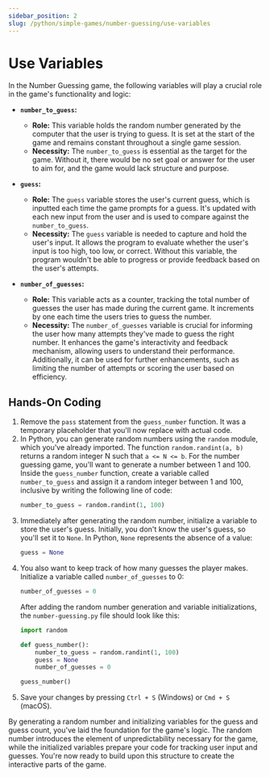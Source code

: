```yaml
---
sidebar_position: 2
slug: /python/simple-games/number-guessing/use-variables
---
```


# Use Variables

In the Number Guessing game, the following variables will play a crucial role in the game's functionality and logic:

- **`number_to_guess`:**
  - **Role:** This variable holds the random number generated by the computer that the user is trying to guess. It is set at the start of the game and remains constant throughout a single game session.
  - **Necessity:** The `number_to_guess` is essential as the target for the game. Without it, there would be no set goal or answer for the user to aim for, and the game would lack structure and purpose.

- **`guess`:**
  - **Role:** The `guess` variable stores the user's current guess, which is inputted each time the game prompts for a guess. It's updated with each new input from the user and is used to compare against the `number_to_guess`.
  - **Necessity:** The `guess` variable is needed to capture and hold the user's input. It allows the program to evaluate whether the user's input is too high, too low, or correct. Without this variable, the program wouldn't be able to progress or provide feedback based on the user's attempts.

- **`number_of_guesses`:**
  - **Role:** This variable acts as a counter, tracking the total number of guesses the user has made during the current game. It increments by one each time the users tries to guess the number.
  - **Necessity:** The `number_of_guesses` variable is crucial for informing the user how many attempts they've made to guess the right number. It enhances the game's interactivity and feedback mechanism, allowing users to understand their performance. Additionally, it can be used for further enhancements, such as limiting the number of attempts or scoring the user based on efficiency.

## Hands-On Coding

1. Remove the `pass` statement from the `guess_number` function. It was a temporary placeholder that you'll now replace with actual code.
2. In Python, you can generate random numbers using the `random` module, which you've already imported. The function `random.randint(a, b)` returns a random integer N such that `a <= N <= b`. For the number guessing game, you'll want to generate a number between 1 and 100. Inside the `guess_number` function, create a variable called `number_to_guess` and assign it a random integer between 1 and 100, inclusive by writing the following line of code:
    ```python
    number_to_guess = random.randint(1, 100)
    ```
3. Immediately after generating the random number, initialize a variable to store the user's guess. Initially, you don't know the user's guess, so you'll set it to `None`. In Python, `None` represents the absence of a value:
    ```python
    guess = None
    ```
4. You also want to keep track of how many guesses the player makes. Initialize a variable called `number_of_guesses` to 0:
    ```python
    number_of_guesses = 0
    ```
    After adding the random number generation and variable initializations, the `number-guessing.py` file should look like this:
    ```python
    import random

    def guess_number():
        number_to_guess = random.randint(1, 100)
        guess = None
        number_of_guesses = 0

    guess_number()
   ```
1. Save your changes by pressing `Ctrl + S` (Windows) or `Cmd + S` (macOS).


By generating a random number and initializing variables for the guess and guess count, you've laid the foundation for the game's logic. The random number introduces the element of unpredictability necessary for the game, while the initialized variables prepare your code for tracking user input and guesses. You're now ready to build upon this structure to create the interactive parts of the game.